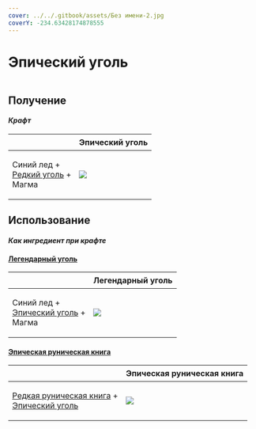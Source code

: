 ```yaml
---
cover: ../../.gitbook/assets/Без имени-2.jpg
coverY: -234.63428174878555
---
```


# Эпический уголь

<figure><img src="../../.gitbook/assets/coal_epic_128.png" alt=""><figcaption></figcaption></figure>

## Получение

#### _Крафт_

| ㅤ                                                                        |  Эпический уголь                          |
| ------------------------------------------------------------------------ | ----------------------------------------- |
| <p>Синий лед +<br><a href="coal_rare.md">Редкий уголь</a> +<br>Магма</p> | ![](../../.gitbook/assets/coal\_epic.png) |

## Использование

#### _Как ингредиент при крафте_

#### [Легендарный уголь](coal_legendary.md)

| ㅤ                                                                           |  Легендарный уголь                             |
| --------------------------------------------------------------------------- | ---------------------------------------------- |
| <p>Синий лед +<br><a href="coal_epic.md">Эпический уголь</a> +<br>Магма</p> | ![](../../.gitbook/assets/coal\_legendary.png) |

#### [Эпическая руническая книга](tome_epic.md)

| ㅤ                                                                                                         |  Эпическая руническая книга               |
| --------------------------------------------------------------------------------------------------------- | ----------------------------------------- |
| <p><a href="tome_rare.md">Редкая руническая книга</a> +<br><a href="coal_epic.md">Эпический уголь</a></p> | ![](../../.gitbook/assets/tome\_epic.png) |

